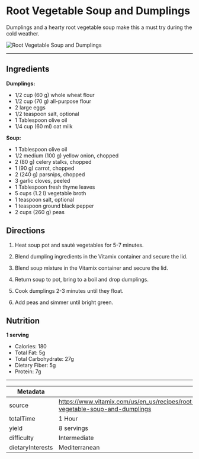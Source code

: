 # Root Vegetable Soup and Dumplings

Dumplings and a hearty root vegetable soup make this a must try during the cold weather.

![Root Vegetable Soup and Dumplings](https://www.vitamix.com/content/dam/vitamix/home/recipes/q1-2024/RootVegetablesDumplings_470x449.jpg)

---

## Ingredients

**Dumplings:**

- 1/2 cup (60 g) whole wheat flour
- 1/2 cup (70 g) all-purpose flour
- 2 large eggs
- 1/2 teaspoon salt, optional
- 1 Tablespoon olive oil
- 1/4 cup (60 ml) oat milk

**Soup:**

- 1 Tablespoon olive oil
- 1/2 medium (100 g) yellow onion, chopped
- 2 (80 g) celery stalks, chopped
- 1 (90 g) carrot, chopped
- 2 (240 g) parsnips, chopped
- 3 garlic cloves, peeled
- 1 Tablespoon fresh thyme leaves
- 5 cups (1.2 l) vegetable broth
- 1 teaspoon salt, optional
- 1 teaspoon ground black pepper
- 2 cups (260 g) peas

## Directions

1. Heat soup pot and sauté vegetables for 5-7 minutes.

2. Blend dumpling ingredients in the Vitamix container and secure the lid.

3. Blend soup mixture in the Vitamix container and secure the lid.

4. Return soup to pot, bring to a boil and drop dumplings.

5. Cook dumplings 2-3 minutes until they float.

6. Add peas and simmer until bright green.

## Nutrition

**1 serving**

- Calories: 180
- Total Fat: 5g
- Total Carbohydrate: 27g
- Dietary Fiber: 5g
- Protein: 7g

---

| Metadata |  |
| --- | --- |
| source | https://www.vitamix.com/us/en_us/recipes/root-vegetable-soup-and-dumplings |
| totalTime | 1 Hour |
| yield | 8 servings |
| difficulty | Intermediate |
| dietaryInterests | Mediterranean |
